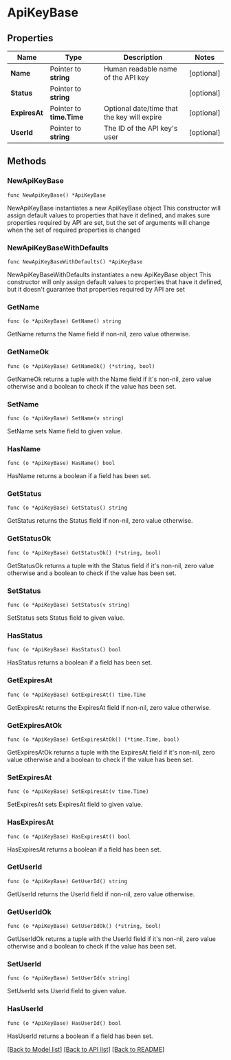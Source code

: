 # ApiKeyBase

## Properties

Name | Type | Description | Notes
------------ | ------------- | ------------- | -------------
**Name** | Pointer to **string** | Human readable name of the API key | [optional] 
**Status** | Pointer to **string** |  | [optional] 
**ExpiresAt** | Pointer to **time.Time** | Optional date/time that the key will expire | [optional] 
**UserId** | Pointer to **string** | The ID of the API key&#39;s user | [optional] 

## Methods

### NewApiKeyBase

`func NewApiKeyBase() *ApiKeyBase`

NewApiKeyBase instantiates a new ApiKeyBase object
This constructor will assign default values to properties that have it defined,
and makes sure properties required by API are set, but the set of arguments
will change when the set of required properties is changed

### NewApiKeyBaseWithDefaults

`func NewApiKeyBaseWithDefaults() *ApiKeyBase`

NewApiKeyBaseWithDefaults instantiates a new ApiKeyBase object
This constructor will only assign default values to properties that have it defined,
but it doesn't guarantee that properties required by API are set

### GetName

`func (o *ApiKeyBase) GetName() string`

GetName returns the Name field if non-nil, zero value otherwise.

### GetNameOk

`func (o *ApiKeyBase) GetNameOk() (*string, bool)`

GetNameOk returns a tuple with the Name field if it's non-nil, zero value otherwise
and a boolean to check if the value has been set.

### SetName

`func (o *ApiKeyBase) SetName(v string)`

SetName sets Name field to given value.

### HasName

`func (o *ApiKeyBase) HasName() bool`

HasName returns a boolean if a field has been set.

### GetStatus

`func (o *ApiKeyBase) GetStatus() string`

GetStatus returns the Status field if non-nil, zero value otherwise.

### GetStatusOk

`func (o *ApiKeyBase) GetStatusOk() (*string, bool)`

GetStatusOk returns a tuple with the Status field if it's non-nil, zero value otherwise
and a boolean to check if the value has been set.

### SetStatus

`func (o *ApiKeyBase) SetStatus(v string)`

SetStatus sets Status field to given value.

### HasStatus

`func (o *ApiKeyBase) HasStatus() bool`

HasStatus returns a boolean if a field has been set.

### GetExpiresAt

`func (o *ApiKeyBase) GetExpiresAt() time.Time`

GetExpiresAt returns the ExpiresAt field if non-nil, zero value otherwise.

### GetExpiresAtOk

`func (o *ApiKeyBase) GetExpiresAtOk() (*time.Time, bool)`

GetExpiresAtOk returns a tuple with the ExpiresAt field if it's non-nil, zero value otherwise
and a boolean to check if the value has been set.

### SetExpiresAt

`func (o *ApiKeyBase) SetExpiresAt(v time.Time)`

SetExpiresAt sets ExpiresAt field to given value.

### HasExpiresAt

`func (o *ApiKeyBase) HasExpiresAt() bool`

HasExpiresAt returns a boolean if a field has been set.

### GetUserId

`func (o *ApiKeyBase) GetUserId() string`

GetUserId returns the UserId field if non-nil, zero value otherwise.

### GetUserIdOk

`func (o *ApiKeyBase) GetUserIdOk() (*string, bool)`

GetUserIdOk returns a tuple with the UserId field if it's non-nil, zero value otherwise
and a boolean to check if the value has been set.

### SetUserId

`func (o *ApiKeyBase) SetUserId(v string)`

SetUserId sets UserId field to given value.

### HasUserId

`func (o *ApiKeyBase) HasUserId() bool`

HasUserId returns a boolean if a field has been set.


[[Back to Model list]](../README.md#documentation-for-models) [[Back to API list]](../README.md#documentation-for-api-endpoints) [[Back to README]](../README.md)



